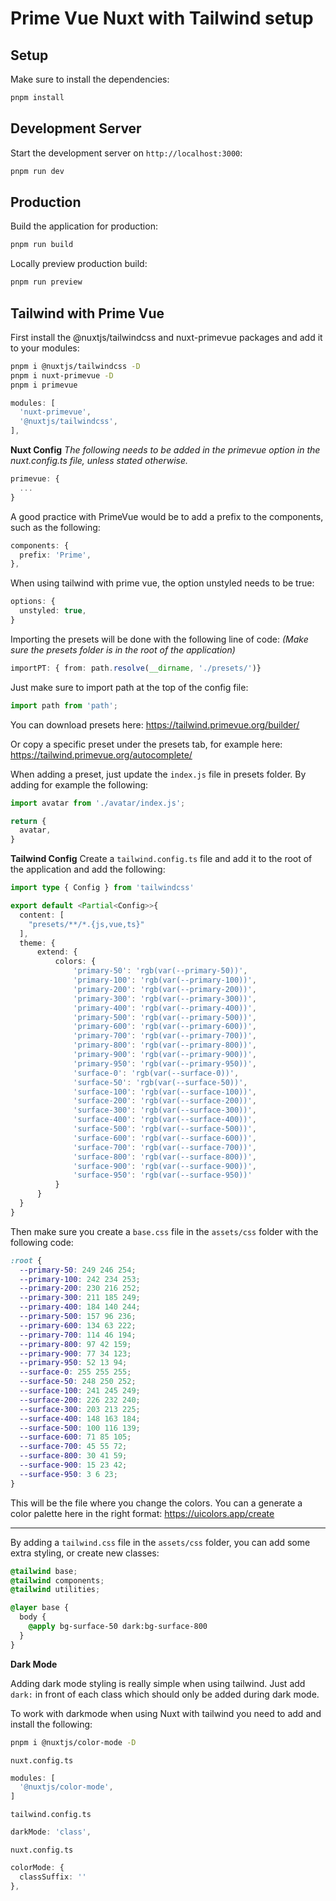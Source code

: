 # Prime Vue Nuxt with Tailwind setup

## Setup

Make sure to install the dependencies:

```bash
pnpm install
```

## Development Server

Start the development server on `http://localhost:3000`:

```bash
pnpm run dev
```

## Production

Build the application for production:

```bash
pnpm run build
```

Locally preview production build:

```bash
pnpm run preview
```

## Tailwind with Prime Vue

First install the @nuxtjs/tailwindcss and nuxt-primevue packages and add it to your modules:

```bash
pnpm i @nuxtjs/tailwindcss -D
pnpm i nuxt-primevue -D
pnpm i primevue
```

```ts
modules: [
  'nuxt-primevue',
  '@nuxtjs/tailwindcss',
],
```

**Nuxt Config**
*The following needs to be added in the primevue option in the nuxt.config.ts file, unless stated otherwise.*

```ts
primevue: {
  ...
}
```

A good practice with PrimeVue would be to add a prefix to the components, such as the following:

```ts
components: {
  prefix: 'Prime',
},
```

When using tailwind with prime vue, the option unstyled needs to be true:

```ts
options: {
  unstyled: true,
}
```

Importing the presets will be done with the following line of code:
*(Make sure the presets folder is in the root of the application)*

```ts
importPT: { from: path.resolve(__dirname, './presets/')}
```

Just make sure to import path at the top of the config file:

```ts
import path from 'path';
```

You can download presets here:
https://tailwind.primevue.org/builder/

Or copy a specific preset under the presets tab, for example here:
https://tailwind.primevue.org/autocomplete/

When adding a preset, just update the `index.js` file in presets folder.
By adding for example the following:

```ts
import avatar from './avatar/index.js';

return {
  avatar,
}
```
**Tailwind Config**
Create a `tailwind.config.ts` file and add it to the root of the application and add the following:

```ts
import type { Config } from 'tailwindcss'

export default <Partial<Config>>{
  content: [
    "presets/**/*.{js,vue,ts}"
  ],
  theme: {
      extend: {
          colors: {
              'primary-50': 'rgb(var(--primary-50))',
              'primary-100': 'rgb(var(--primary-100))',
              'primary-200': 'rgb(var(--primary-200))',
              'primary-300': 'rgb(var(--primary-300))',
              'primary-400': 'rgb(var(--primary-400))',
              'primary-500': 'rgb(var(--primary-500))',
              'primary-600': 'rgb(var(--primary-600))',
              'primary-700': 'rgb(var(--primary-700))',
              'primary-800': 'rgb(var(--primary-800))',
              'primary-900': 'rgb(var(--primary-900))',
              'primary-950': 'rgb(var(--primary-950))',
              'surface-0': 'rgb(var(--surface-0))',
              'surface-50': 'rgb(var(--surface-50))',
              'surface-100': 'rgb(var(--surface-100))',
              'surface-200': 'rgb(var(--surface-200))',
              'surface-300': 'rgb(var(--surface-300))',
              'surface-400': 'rgb(var(--surface-400))',
              'surface-500': 'rgb(var(--surface-500))',
              'surface-600': 'rgb(var(--surface-600))',
              'surface-700': 'rgb(var(--surface-700))',
              'surface-800': 'rgb(var(--surface-800))',
              'surface-900': 'rgb(var(--surface-900))',
              'surface-950': 'rgb(var(--surface-950))'
          }
      }
  }
}
```

Then make sure you create a `base.css` file in the `assets/css` folder with the following code:

```css
:root {
  --primary-50: 249 246 254;
  --primary-100: 242 234 253;
  --primary-200: 230 216 252;
  --primary-300: 211 185 249;
  --primary-400: 184 140 244;
  --primary-500: 157 96 236;
  --primary-600: 134 63 222;
  --primary-700: 114 46 194;
  --primary-800: 97 42 159;
  --primary-900: 77 34 123;
  --primary-950: 52 13 94;
  --surface-0: 255 255 255;
  --surface-50: 248 250 252;
  --surface-100: 241 245 249;
  --surface-200: 226 232 240;
  --surface-300: 203 213 225;
  --surface-400: 148 163 184;
  --surface-500: 100 116 139;
  --surface-600: 71 85 105;
  --surface-700: 45 55 72;
  --surface-800: 30 41 59;
  --surface-900: 15 23 42;
  --surface-950: 3 6 23;
}
```
This will be the file where you change the colors.
You can a generate a color palette here in the right format:
https://uicolors.app/create

---

By adding a `tailwind.css` file in the `assets/css` folder, you can add some extra styling, or create new classes:

```css
@tailwind base;
@tailwind components;
@tailwind utilities;

@layer base {
  body {
    @apply bg-surface-50 dark:bg-surface-800
  }
}
```

**Dark Mode**

Adding dark mode styling is really simple when using tailwind.
Just add `dark:` in front of each class which should only be added during dark mode.

To work with darkmode when using Nuxt with tailwind you need to add and install the following:

```bash
pnpm i @nuxtjs/color-mode -D
```

`nuxt.config.ts`
```ts
modules: [
  '@nuxtjs/color-mode',
]
```

`tailwind.config.ts`
```ts
darkMode: 'class',
```

`nuxt.config.ts`
```ts
colorMode: {
  classSuffix: ''
},
```
